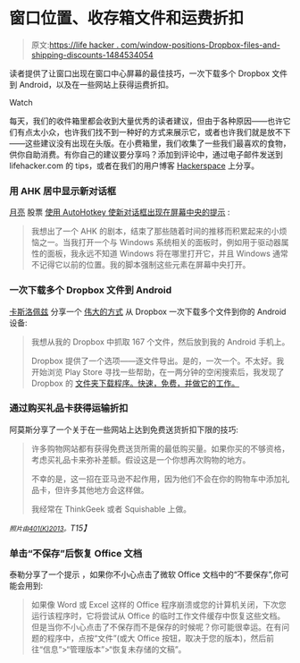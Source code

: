 # 窗口位置、收存箱文件和运费折扣

> 原文:[https://life hacker . com/window-positions-Dropbox-files-and-shipping-discounts-1484534054](https://lifehacker.com/window-positions-dropbox-files-and-shipping-discounts-1484534054)

读者提供了让窗口出现在窗口中心屏幕的最佳技巧，一次下载多个 Dropbox 文件到 Android，以及在一些网站上获得运费折扣。

Watch

每天，我们的收件箱里都会收到大量优秀的读者建议，但由于各种原因——也许它们有点太小众，也许我们找不到一种好的方式来展示它，或者也许我们就是放不下——这些建议没有出现在头版。在小费箱里，我们收集了一些我们最喜欢的食物，供你自助消费。有你自己的建议要分享吗？添加到评论中，通过电子邮件发送到 lifehacker.com 的 tips，或者在我们的用户博客 [Hackerspace](http://hackerspace.lifehacker.com) 上分享。

### 用 AHK 居中显示新对话框

[月亮](http://saved.kinja.com/) 股票 [使用 AutoHotkey 使新对话框出现在屏幕中央的提示](https://hackerspace.kinja.com/windows-centering-a-panel-1476874249) :

> 我想出了一个 AHK 的剧本，结束了那些随着时间的推移而积累起来的小烦恼之一。当我打开一个与 Windows 系统相关的面板时，例如用于驱动器属性的面板，我永远不知道 Windows 将在哪里打开它，并且 Windows 通常不记得它以前的位置。我的脚本强制这些元素在屏幕中央打开。

### 一次下载多个 Dropbox 文件到 Android

[卡斯洛佩兹](http://mscasslopez.kinja.com/) 分享一个 [伟大的方式](https://hackerspace.kinja.com/i-wanted-to-grab-167-files-from-my-dropbox-and-put-them-1476087868) 从 Dropbox 一次下载多个文件到你的 Android 设备:

> 我想从我的 Dropbox 中抓取 167 个文件，然后放到我的 Android 手机上。
> 
> Dropbox 提供了一个选项——逐文件导出。是的，一次一个。不太好。我开始浏览 Play Store 寻找一些帮助，在一两分钟的空闲搜索后，我发现了 Dropbox 的 [文件夹下载程序。快速，免费，并做它的工作。](https://play.google.com/store/apps/details?id=com.jjinx.dropboxdownloader)

### 通过购买礼品卡获得运输折扣

阿莫斯分享了一个关于在一些网站上达到免费送货折扣下限的技巧:

> 许多购物网站都有获得免费送货所需的最低购买量。如果你买的不够资格，考虑买礼品卡来弥补差额。假设这是一个你想再次购物的地方。
> 
> 不幸的是，这一招在亚马逊不起作用，因为他们不会在你的购物车中添加礼品卡，但许多其他地方会这样做。
> 
> 我经常在 ThinkGeek 或者 Squishable 上做。

*<small>照片由</small>*[*<small>401(K)2013</small>*](https://secure.flickr.com/photos/68751915@N05/6710868859/sizes/z/in/photostream/)*<small>。</small>T15】*

### 单击“不保存”后恢复 Office 文档

泰勒分享了一个提示 ，如果你不小心点击了微软 Office 文档中的“不要保存”,你可能会用到:

> 如果像 Word 或 Excel 这样的 Office 程序崩溃或您的计算机关闭，下次您运行该程序时，它将尝试从 Office 的临时工作文件缓存中恢复这些文档。但是当你不小心点击了不保存而不是保存的时候呢？你可能很幸运。在有问题的程序中，点按“文件”(或大 Office 按钮，取决于您的版本)，然后前往“信息”>“管理版本”>“恢复未存储的文稿”。